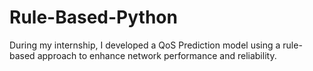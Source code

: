 # Rule-Based-Python
During my internship, I developed a QoS Prediction model using a rule-based approach to enhance network performance and reliability.
